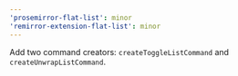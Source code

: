 ```yaml
---
'prosemirror-flat-list': minor
'remirror-extension-flat-list': minor
---
```


Add two command creators: `createToggleListCommand` and `createUnwrapListCommand`.
